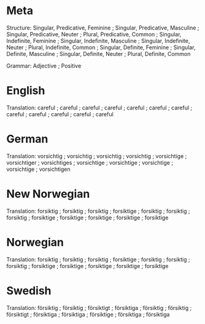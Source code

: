 Meta
====

Structure: Singular, Predicative, Feminine ; Singular, Predicative, Masculine ; Singular, Predicative, Neuter ; Plural, Predicative, Common ;
           Singular, Indefinite, Feminine  ; Singular, Indefinite, Masculine  ; Singular, Indefinite, Neuter  ; Plural, Indefinite, Common  ;
           Singular, Definite, Feminine    ; Singular, Definite, Masculine    ; Singular, Definite, Neuter    ; Plural, Definite, Common

Grammar:   Adjective ; Positive



English
=======

Translation: careful ; careful ; careful ; careful ;
             careful ; careful ; careful ; careful ;
             careful ; careful ; careful ; careful



German
======

Translation: vorsichtig  ; vorsichtig   ; vorsichtig   ; vorsichtig   ;
             vorsichtige ; vorsichtiger ; vorsichtiges ; vorsichtige  ;
             vorsichtige ; vorsichtige  ; vorsichtige  ; vorsichtigen



New Norwegian
=============

Translation: forsiktig  ; forsiktig  ; forsiktig  ; forsiktige ;
             forsiktig  ; forsiktig  ; forsiktig  ; forsiktige ;
             forsiktige ; forsiktige ; forsiktige ; forsiktige



Norwegian
=========

Translation: forsiktig  ; forsiktig  ; forsiktig  ; forsiktige ;
             forsiktig  ; forsiktig  ; forsiktig  ; forsiktige ;
             forsiktige ; forsiktige ; forsiktige ; forsiktige



Swedish
=======

Translation: försiktig  ; försiktig  ; försiktigt ; försiktiga ;
             försiktig  ; försiktig  ; försiktigt ; försiktiga ;
             försiktiga ; försiktige ; försiktiga ; försiktiga
